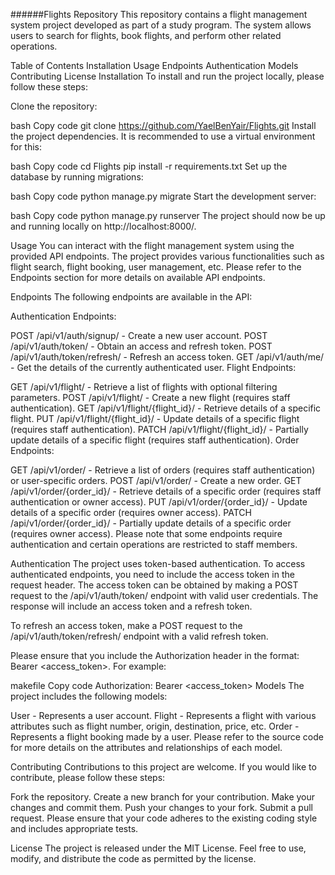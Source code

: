 ######Flights Repository
This repository contains a flight management system project developed as part of a study program. The system allows users to search for flights, book flights, and perform other related operations.

Table of Contents
Installation
Usage
Endpoints
Authentication
Models
Contributing
License
Installation
To install and run the project locally, please follow these steps:

Clone the repository:

bash
Copy code
git clone https://github.com/YaelBenYair/Flights.git
Install the project dependencies. It is recommended to use a virtual environment for this:

bash
Copy code
cd Flights
pip install -r requirements.txt
Set up the database by running migrations:

bash
Copy code
python manage.py migrate
Start the development server:

bash
Copy code
python manage.py runserver
The project should now be up and running locally on http://localhost:8000/.

Usage
You can interact with the flight management system using the provided API endpoints. The project provides various functionalities such as flight search, flight booking, user management, etc. Please refer to the Endpoints section for more details on available API endpoints.

Endpoints
The following endpoints are available in the API:

Authentication Endpoints:

POST /api/v1/auth/signup/ - Create a new user account.
POST /api/v1/auth/token/ - Obtain an access and refresh token.
POST /api/v1/auth/token/refresh/ - Refresh an access token.
GET /api/v1/auth/me/ - Get the details of the currently authenticated user.
Flight Endpoints:

GET /api/v1/flight/ - Retrieve a list of flights with optional filtering parameters.
POST /api/v1/flight/ - Create a new flight (requires staff authentication).
GET /api/v1/flight/{flight_id}/ - Retrieve details of a specific flight.
PUT /api/v1/flight/{flight_id}/ - Update details of a specific flight (requires staff authentication).
PATCH /api/v1/flight/{flight_id}/ - Partially update details of a specific flight (requires staff authentication).
Order Endpoints:

GET /api/v1/order/ - Retrieve a list of orders (requires staff authentication) or user-specific orders.
POST /api/v1/order/ - Create a new order.
GET /api/v1/order/{order_id}/ - Retrieve details of a specific order (requires staff authentication or owner access).
PUT /api/v1/order/{order_id}/ - Update details of a specific order (requires owner access).
PATCH /api/v1/order/{order_id}/ - Partially update details of a specific order (requires owner access).
Please note that some endpoints require authentication and certain operations are restricted to staff members.

Authentication
The project uses token-based authentication. To access authenticated endpoints, you need to include the access token in the request header. The access token can be obtained by making a POST request to the /api/v1/auth/token/ endpoint with valid user credentials. The response will include an access token and a refresh token.

To refresh an access token, make a POST request to the /api/v1/auth/token/refresh/ endpoint with a valid refresh token.

Please ensure that you include the Authorization header in the format: Bearer <access_token>. For example:

makefile
Copy code
Authorization: Bearer <access_token>
Models
The project includes the following models:

User - Represents a user account.
Flight - Represents a flight with various attributes such as flight number, origin, destination, price, etc.
Order - Represents a flight booking made by a user.
Please refer to the source code for more details on the attributes and relationships of each model.

Contributing
Contributions to this project are welcome. If you would like to contribute, please follow these steps:

Fork the repository.
Create a new branch for your contribution.
Make your changes and commit them.
Push your changes to your fork.
Submit a pull request.
Please ensure that your code adheres to the existing coding style and includes appropriate tests.

License
The project is released under the MIT License. Feel free to use, modify, and distribute the code as permitted by the license.
